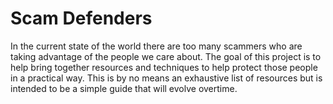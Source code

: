 # Scam Defenders

In the current state of the world there are too many scammers who are taking advantage of the people we care about. The goal of this project is to help bring together resources and techniques to help protect those people in a practical way. This is by no means an exhaustive list of resources but is intended to be a simple guide that will evolve overtime.
